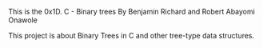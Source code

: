 This is the 0x1D. C - Binary trees
By Benjamin Richard and Robert Abayomi Onawole

This project is about Binary Trees in C and other tree-type data structures.


